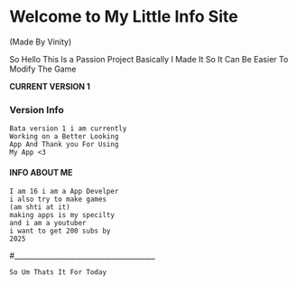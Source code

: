 # Welcome to My Little Info Site
(Made By Vinity)

So Hello This Is a Passion Project Basically I Made It So It Can Be Easier To Modify The Game

**CURRENT VERSION 1**

### Version Info

    Bata version 1 i am currently
    Working on a Better Looking
    App And Thank you For Using
    My App <3

#### INFO ABOUT ME
    I am 16 i am a App Develper 
    i also try to make games
    (am shti at it)
    making apps is my specilty
    and i am a youtuber
    i want to get 200 subs by
    2025
    
#_______________________________________

    So Um Thats It For Today
